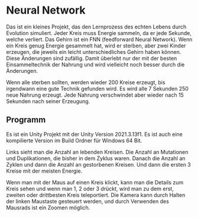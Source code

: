 # Neural Network
Das ist ein kleines Projekt, das den Lernprozess des echten Lebens durch Evolution simuliert. 
Jeder Kreis muss Energie sammeln, da er jede Sekunde, welche verliert.
Das Gehirn ist ein FNN (feedforward Neural Network).
Wenn ein Kreis genug Energie gesammelt hat, wird er sterben, aber zwei Kinder erzeugen, die jeweils ein leicht unterschiedliches Gehirn haben können.
Diese Änderungen sind zufällig. Damit überlebt nur der mit der besten Einsammeltechnik der Nahrung und wird vielleicht noch besser durch die Änderungen.

Wenn alle sterben sollten, werden wieder 200 Kreise erzeugt, bis irgendwann eine gute Technik gefunden wird.
Es wird alle 7 Sekunden 250 neue Nahrung erzeugt. Jede Nahrung verschwindet aber wieder nach 15 Sekunden nach seiner Erzeugung.

## Programm
Es ist ein Unity Projekt mit der Unity Version 2021.3.13f1. Es ist auch eine kompilierte Version im Build Ordner für Windows 64 Bit.

Links sieht man die Anzahl an lebenden Kreisen. Die Anzahl an Mutationen und Duplikationen, die bisher in dem Zyklus waren. Danach die Anzahl an Zyklen und dann die Anzahl an gestorbenen Kreisen. Und dann die ersten 3 Kreise mit der meisten Energie.

Wenn man mit der Maus auf einen Kreis klickt, kann man die Details zum Kreis sehen und wenn man 1, 2 oder 3 drückt, wird man zu dem erst, zweiten oder drittbesten Kreis teleportiert. Die Kamera kann durch Halten der linken Maustaste gesteuert werden, und durch Verwenden des Mausrads ist ein Zoomen möglich.
